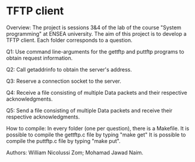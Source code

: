 # TFTP client

Overview:
The project is sessions 3&4 of the lab of the course "System programming" at 
ENSEA university.
The aim of this project is to develop a TFTP client.
Each folder corresponds to a question.

Q1:
Use command line-arguments for the gettftp and puttftp programs to 
obtain request information.

Q2:
Call getaddrinfo to obtain the server's address.

Q3:
Reserve a connection socket to the server.

Q4:
Receive a file consisting of multiple Data packets and their 
respective acknowledgments.

Q5:
Send a file consisting of multiple Data packets and receive their 
respective acknowledgments.

How to compile:
In every folder (one per question), there is a Makefile.
It is possible to compile the gettftp.c file by typing "make get"
It is possible to compile the puttftp.c file by typing "make put".

Authors:
William Nicolussi Zom; Mohamad Jawad Naim.
